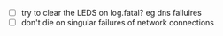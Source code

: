 
- [ ] try to clear the LEDS on log.fatal? eg dns failuires
- [ ] don't die on singular failures of network connections
